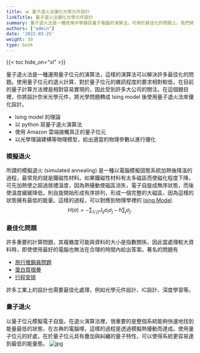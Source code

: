 ```yaml
---
title: 📊 量子退火法優化光學元件設計
linkTitle: 量子退火法優化光學元件設計
summary: 量子退火法是一種使用中等雜訊量子電腦的演算法，可用於最佳化的問題上。我們將使用量子退火法來優化光學元件的設計
authors: ["admin"]
date: '2022-03-25'
weight: 30
type: book
---
```

{{< toc hide_on="xl" >}}

量子退火法是一種運用量子位元的演算法，這樣的演算法可以解決許多最佳化的問題。使用量子位元的退火計算，對於量子位元的雜訊程度的要求相對較低，在目前的量子計算方法裡是相對容易實現的，因此受到許多大公司的關注。在這個題目裡，你將設計奈米光學元件，將光學問題轉成 Ising model 後使用量子退火法來優化設計。
- Ising model 的理論
- 以 python 寫量子退火演算法
- 使用 Amazon 雲端接觸真正的量子位元
- 以光學理論建構等物理模型，給出適當的物理參數以進行優化



### 模擬退火
所謂的模擬退火 (simulated annealing) 是一種以電腦模擬固態系統加熱後降溫的過程，最常見的就是鐵磁性材料。如果鐵磁性材料有太多磁區而使磁化程度下降，可先加熱使之超過居禮溫度，因為熱擾動使磁區消失，電子自旋成無序狀態，而後使溫度緩緩降低，則自旋開始形成有序排列，形成一個完整的大磁區，因為這樣的狀態擁有最低的能量。這樣的過程，可以對應到物理學裡的
[Ising Model](https://en.wikipedia.org/wiki/Ising_model).
$$H(\sigma) = - \sum_{\langle i~j\rangle} J_{ij}\sigma_i \sigma_j - h \sum_j \sigma_j.$$

### 最佳化問題

許多重要的計算問題，其複雜度可能與資料的大小是指數關係，因此當處理較大資料時，即使使用最好的電腦也無法在合理的時間內給出答案。著名的問題有
- [旅行推銷員問題](https://zh.wikipedia.org/wiki/%E6%97%85%E8%A1%8C%E6%8E%A8%E9%94%80%E5%91%98%E9%97%AE%E9%A2%98)
- [蛋白質摺疊](https://en.wikipedia.org/wiki/Protein_structure_prediction)
- [行程安排](https://en.wikipedia.org/wiki/Job-shop_scheduling)

許多工業上的設計也需要最佳化處理，例如光學元件設計、IC設計、深度學習等。
 

### 量子退火

以量子位元模擬電子自旋。在退火演算法裡，很重要的是整個系統能夠快速地找到能量最低的狀態，在古典的電腦哩，這樣的過程是透過模擬熱擾動而達成。使用量子位元的好處，在於量子位元具有疊加與糾纏的量子特性，可以使得系統更容易達到最低的能量態。
![jpg](/uploads/q1.jpg)